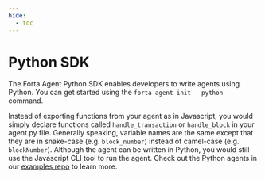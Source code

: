 ```yaml
---
hide:
  - toc
---
```


# Python SDK

The Forta Agent Python SDK enables developers to write agents using Python. You can get started using the `forta-agent init --python` command.

Instead of exporting functions from your agent as in Javascript, you would simply declare functions called `handle_transaction` or `handle_block` in your agent.py file. Generally speaking, variable names are the same except that they are in snake-case (e.g. `block_number`) instead of camel-case (e.g. `blockNumber`). Although the agent can be written in Python, you would still use the Javascript CLI tool to run the agent. Check out the Python agents in our [examples repo](https://github.com/forta-network/forta-agent-examples) to learn more.
